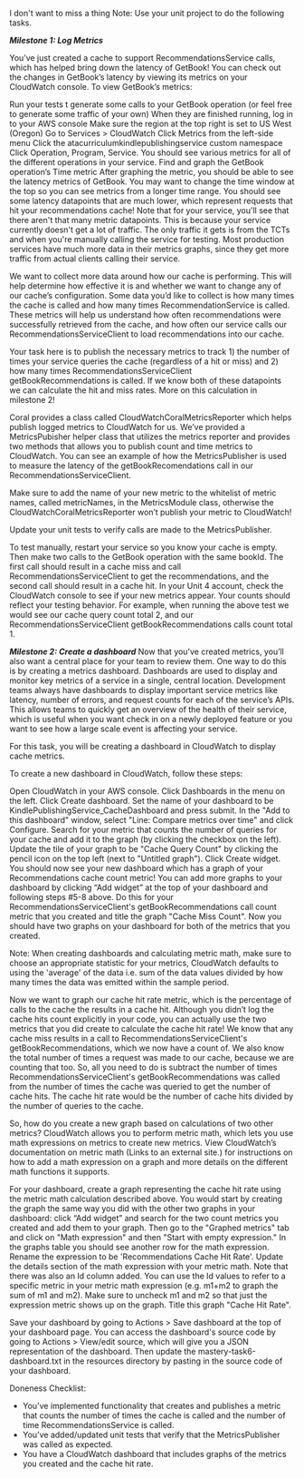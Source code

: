 I don't want to miss a thing
Note: Use your unit project to do the following tasks.


***Milestone 1: Log Metrics***

You’ve just created a cache to support RecommendationsService calls, which has helped bring down the latency of GetBook! You can check out the changes in GetBook’s latency by viewing its metrics on your CloudWatch console. To view GetBook’s metrics:

Run your tests t generate some calls to your GetBook operation (or feel free to generate some traffic of your own)
When they are finished running, log in to your AWS console
Make sure the region at the top right is set to US West (Oregon)
Go to Services > CloudWatch
Click Metrics from the left-side menu
Click the atacurriculumkindlepublishingservice custom namespace
Click Operation, Program, Service. You should see various metrics for all of the different operations in your service.
Find and graph the GetBook operation’s Time metric
After graphing the metric, you should be able to see the latency metrics of GetBook. You may want to change the time window at the top so you can see metrics from a longer time range. You should see some latency datapoints that are much lower, which represent requests that hit your recommendations cache! Note that for your service, you'll see that there aren't that many metric datapoints. This is because your service currently doesn't get a lot of traffic. The only traffic it gets is from the TCTs and when you're manually calling the service for testing. Most production services have much more data in their metrics graphs, since they get more traffic from actual clients calling their service.

We want to collect more data around how our cache is performing. This will help determine how effective it is and whether we want to change any of our cache’s configuration. Some data you’d like to collect is how many times the cache is called and how many times RecommendationService is called. These metrics will help us understand how often recommendations were successfully retrieved from the cache, and how often our service calls our RecommendationsServiceClient to load recommendations into our cache.

Your task here is to publish the necessary metrics to track 1) the number of times your service queries the cache (regardless of a hit or miss) and 2) how many times RecommendationsServiceClient getBookRecommendations is called. If we know both of these datapoints we can calculate the hit and miss rates. More on this calculation in milestone 2!

Coral provides a class called CloudWatchCoralMetricsReporter which helps publish logged metrics to CloudWatch for us. We’ve provided a MetricsPubisher helper class that utilizes the metrics reporter and provides two methods that allows you to publish count and time metrics to CloudWatch. You can see an example of how the MetricsPublisher is used to measure the latency of the getBookRecomendations call in our RecommendationsServiceClient.

Make sure to add the name of your new metric to the whitelist of metric names, called metricNames, in the MetricsModule class, otherwise the CloudWatchCoralMetricsReporter won’t publish your metric to CloudWatch!

Update your unit tests to verify calls are made to the MetricsPublisher.

To test manually, restart your service so you know your cache is empty. Then make two calls to the GetBook operation with the same bookId. The first call should result in a cache miss and call RecommendationsServiceClient to get the recommendations, and the second call should result in a cache hit. In your Unit 4 account, check the CloudWatch console to see if your new metrics appear. Your counts should reflect your testing behavior. For example, when running the above test we would see our cache query count total 2, and our RecommendationsServiceClient getBookRecommendations calls count total 1.

***Milestone 2: Create a dashboard***
Now that you’ve created metrics, you’ll also want a central place for your team to review them. One way to do this is by creating a metrics dashboard. Dashboards are used to display and monitor key metrics of a service in a single, central location. Development teams always have dashboards to display important service metrics like latency, number of errors, and request counts for each of the service’s APIs. This allows teams to quickly get an overview of the health of their service, which is useful when you want check in on a newly deployed feature or you want to see how a large scale event is affecting your service.

For this task, you will be creating a dashboard in CloudWatch to display cache metrics.

To create a new dashboard in CloudWatch, follow these steps:

Open CloudWatch in your AWS console.
Click Dashboards in the menu on the left.
Click Create dashboard.
Set the name of your dashboard to be KindlePublishingService_CacheDashboard and press submit.
In the "Add to this dashboard" window, select "Line: Compare metrics over time" and click Configure.
Search for your metric that counts the number of queries for your cache and add it to the graph (by clicking the checkbox on the left).
Update the tile of your graph to be "Cache Query Count" by clicking the pencil icon on the top left (next to "Untitled graph").
Click Create widget.
You should now see your new dashboard which has a graph of your Recommendations cache count metric! You can add more graphs to your dashboard by clicking “Add widget” at the top of your dashboard and following steps #5-8 above. Do this for your RecommendationsServiceClient's getBookRecommendations call count metric that you created and title the graph "Cache Miss Count". Now you should have two graphs on your dashboard for both of the metrics that you created.

Note: When creating dashboards and calculating metric math, make sure to choose an appropriate statistic for your metrics, CloudWatch defaults to using the 'average' of the data i.e. sum of the data values divided by how many times the data was emitted within the sample period.

Now we want to graph our cache hit rate metric, which is the percentage of calls to the cache the results in a cache hit. Although you didn’t log the cache hits count explicitly in your code, you can actually use the two metrics that you did create to calculate the cache hit rate! We know that any cache miss results in a call to RecommendationsServiceClient's getBookRecommendations, which we now have a count of. We also know the total number of times a request was made to our cache, because we are counting that too. So, all you need to do is subtract the number of times RecommendationsServiceClient's getBookRecommendations was called from the number of times the cache was queried to get the number of cache hits. The cache hit rate would be the number of cache hits divided by the number of queries to the cache.

So, how do you create a new graph based on calculations of two other metrics? CloudWatch allows you to perform metric math, which lets you use math expressions on metrics to create new metrics. View CloudWatch’s documentation on metric math (Links to an external site.) for instructions on how to add a math expression on a graph and more details on the different math functions it supports.

For your dashboard, create a graph representing the cache hit rate using the metric math calculation described above. You would start by creating the graph the same way you did with the other two graphs in your dashboard: click “Add widget” and search for the two count metrics you created and add them to your graph. Then go to the "Graphed metrics" tab and click on "Math expression" and then "Start with empty expression." In the graphs table you should see another row for the math expression. Rename the expression to be 'Recommendations Cache Hit Rate'. Update the details section of the math expression with your metric math. Note that there was also an Id column added. You can use the Id values to refer to a specific metric in your metric math expression (e.g. m1+m2 to graph the sum of m1 and m2). Make sure to uncheck m1 and m2 so that just the expression metric shows up on the graph. Title this graph "Cache Hit Rate".

Save your dashboard by going to Actions > Save dashboard at the top of your dashboard page. You can access the dashboard's source code by going to Actions > View/edit source, which will give you a JSON representation of the dashboard. Then update the mastery-task6-dashboard.txt in the resources directory by pasting in the source code of your dashboard.

Doneness Checklist:

- You’ve implemented functionality that creates and publishes a metric that counts the number of times the cache is called and the number of time RecommendationsService is called.
- You’ve added/updated unit tests that verify that the MetricsPublisher was called as expected.
- You have a CloudWatch dashboard that includes graphs of the metrics you created and the cache hit rate.